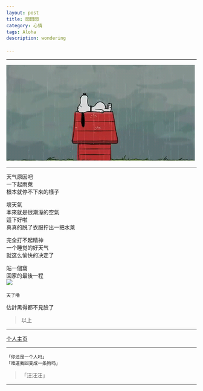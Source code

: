 ```yaml
---
layout: post
title: 悶悶悶
category: 心情
tags: Aloha
description: wondering

---
```


-------

![](https://raw.githubusercontent.com/Ashtray/Ashtray.github.io/master/res/223009nyenz6lc0bcmymcn.gif)  

----------

天气原因吧     
一下起雨萊   
根本就停不下來的樣子   

 <!-- more -->

壞天氣  
本來就是很潮溼的空氣  
這下好啦  
真真的脱了衣服拧出一把水莱  

完全打不起精神  
一个睡觉的好天气  
就这么愉快的决定了  

貼一個窩   
回家的最後一程  
![](http://www.tu265.com/di-3fd4058be051cce1f135e3095835210f.jpg)  

	天了嚕  

估計黑得都不見臉了  


>以上  
	
--------------------

[个人主页](http://Ashtray.github.io)

----------

	「你还是一个人吗」
	「难道我回变成一条狗吗」  

>「汪汪汪」

-----------------
    
 
